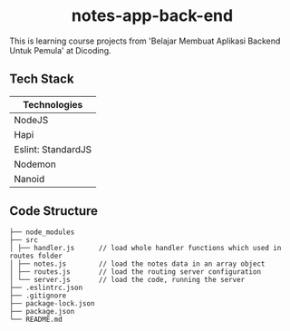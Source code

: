 <h1 align="center"><b>notes-app-back-end</b></h1>

This is learning course projects from 'Belajar Membuat Aplikasi Backend Untuk Pemula' at Dicoding.

## Tech Stack

| Technologies       |
| ------------------ |
| NodeJS             |
| Hapi               |
| Eslint: StandardJS |
| Nodemon            |
| Nanoid             |

## Code Structure

```
├── node_modules
├── src
│ ├── handler.js      // load whole handler functions which used in routes folder
│ ├── notes.js        // load the notes data in an array object
│ ├── routes.js       // load the routing server configuration
│ └── server.js       // load the code, running the server
├── .eslintrc.json
├── .gitignore
├── package-lock.json
├── package.json
└── README.md
```
